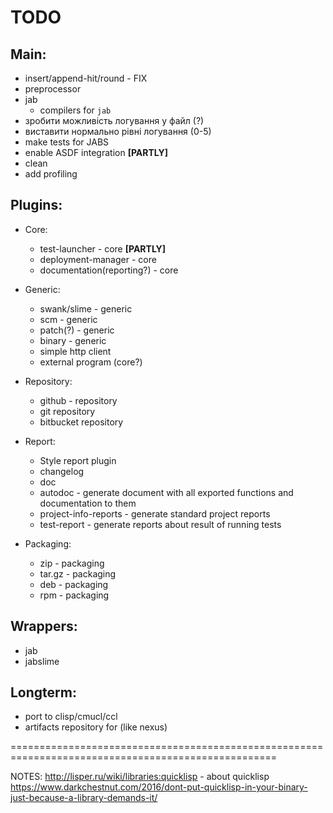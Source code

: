 # TODO

## Main:
* insert/append-hit/round - FIX
* preprocessor
* jab
  * compilers for `jab`
* зробити можливість логування у файл (?)
* виставити нормально рівні логування (0-5)
* make tests for JABS
* enable ASDF integration **[PARTLY]**
* clean
* add profiling

## Plugins:
* Core:
  * test-launcher - core **[PARTLY]**
  * deployment-manager - core
  * documentation(reporting?) - core

* Generic:
  * swank/slime - generic
  * scm - generic
  * patch(?) - generic
  * binary - generic
  * simple http client
  * external program (core?)

* Repository:
  * github - repository
  * git repository
  * bitbucket repository

* Report:
  * Style report plugin
  * changelog
  * doc
  * autodoc - generate document with all exported functions and documentation to them
  * project-info-reports - generate standard project reports
  * test-report - generate reports about result of running tests

* Packaging:
  * zip - packaging
  * tar.gz - packaging
  * deb - packaging
  * rpm - packaging

## Wrappers:
* jab
* jabslime

## Longterm:
* port to clisp/cmucl/ccl
* artifacts repository for (like nexus)

====================================================================================================
  
NOTES:
http://lisper.ru/wiki/libraries:quicklisp - about quicklisp
https://www.darkchestnut.com/2016/dont-put-quicklisp-in-your-binary-just-because-a-library-demands-it/

